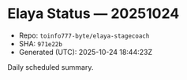 # Elaya Status — 20251024

- Repo: `toinfo777-byte/elaya-stagecoach`
- SHA: `971e22b`
- Generated (UTC): 2025-10-24 18:44:23Z

Daily scheduled summary.
